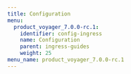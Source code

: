 ```yaml
---
title: Configuration
menu:
  product_voyager_7.0.0-rc.1:
    identifier: config-ingress
    name: Configuration
    parent: ingress-guides
    weight: 25
menu_name: product_voyager_7.0.0-rc.1
---
```


